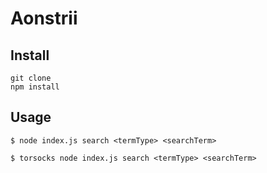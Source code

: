 # Aonstrii

## Install

    git clone
    npm install

## Usage

    $ node index.js search <termType> <searchTerm>

    $ torsocks node index.js search <termType> <searchTerm>
